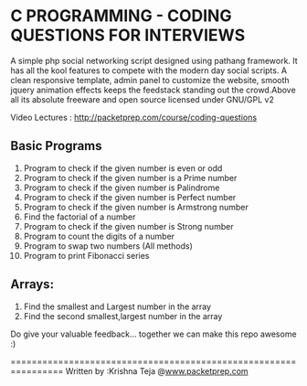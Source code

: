 C PROGRAMMING - CODING QUESTIONS FOR INTERVIEWS 
=========

A simple php social networking script designed using pathang framework. It has all the kool features to compete with the modern day social scripts. A clean responsive template, admin panel to customize the website, smooth jquery animation effects keeps the feedstack standing out the crowd.Above all its absolute freeware and open source licensed under GNU/GPL v2<br>


Video Lectures : http://packetprep.com/course/coding-questions

Basic Programs
--------
1. Program to check if the given number is even or odd
2. Program to check if the given number is a Prime number
3. Program to check if the given number is Palindrome
4. Program to check if the given number is Perfect number
5. Program to check if the given number is Armstrong number
6. Find the factorial of a number
7. Program to check if the given number is Strong number
8. Program to count the digits of a number
9. Program to swap two numbers (All methods)
10. Program to print Fibonacci series

Arrays:
----------------
1. Find the smallest and Largest number in the array
2. Find the second smallest,largest number in the array


Do give your valuable feedback... together we can make this repo awesome :)


================================================================
Written by :Krishna Teja @www.packetprep.com 









